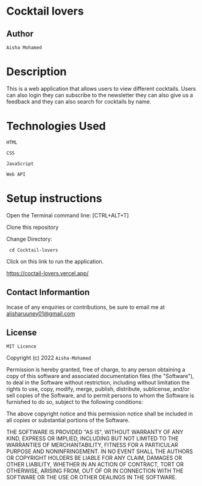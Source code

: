# Cocktail lovers
## Author
`Aisha Mohamed`

# Description
This is a web application that allows users to view different cocktails. Users can also login they can subscribe to the newsletter they can also give us a feedback and they can also search for cocktails by name.

# Technologies Used
`HTML`

`CSS`

`JavaScript`

`Web API`

# Setup instructions
Open the Terminal command line: [CTRL+ALT+T]

Clone this repository

Change Directory:

     cd Cocktail-lovers

Click on this link to run the application.

 https://coctail-lovers.vercel.app/  

## Contact Informantion
Incase of any enquiries or contributions, be sure to email me at alisharuuney01@gmail.com

## License
  `MIT Licence`

  Copyright (c) 2022 `Aisha-Mohamed`

  Permission is hereby granted, free of charge, to any person obtaining a copy
  of this software and associated documentation files (the "Software"), to deal
  in the Software without restriction, including without limitation the rights
  to use, copy, modify, merge, publish, distribute, sublicense, and/or sell
  copies of the Software, and to permit persons to whom the Software is
  furnished to do so, subject to the following conditions:

  The above copyright notice and this permission notice shall be included in all
  copies or substantial portions of the Software.

  THE SOFTWARE IS PROVIDED "AS IS", WITHOUT WARRANTY OF ANY KIND, EXPRESS OR
  IMPLIED, INCLUDING BUT NOT LIMITED TO THE WARRANTIES OF MERCHANTABILITY,
  FITNESS FOR A PARTICULAR PURPOSE AND NONINFRINGEMENT. IN NO EVENT SHALL THE
  AUTHORS OR COPYRIGHT HOLDERS BE LIABLE FOR ANY CLAIM, DAMAGES OR OTHER
  LIABILITY, WHETHER IN AN ACTION OF CONTRACT, TORT OR OTHERWISE, ARISING FROM,
  OUT OF OR IN CONNECTION WITH THE SOFTWARE OR THE USE OR OTHER DEALINGS IN THE
  SOFTWARE.
